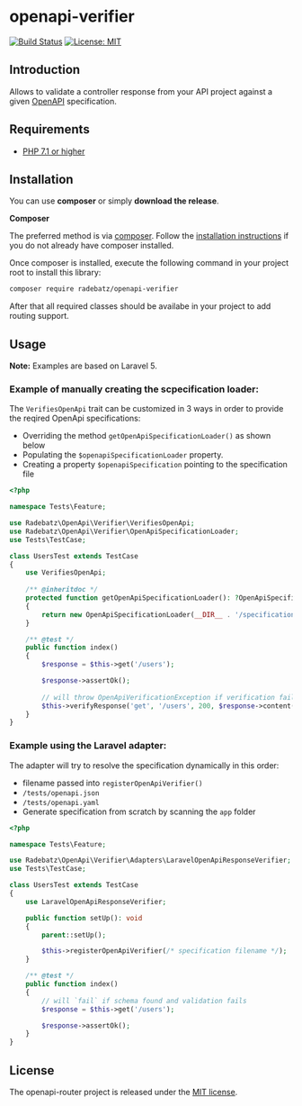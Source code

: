 # openapi-verifier

[![Build Status](https://travis-ci.org/DerManoMann/openapi-verifier.png)](https://travis-ci.org/DerManoMann/openapi-router)
[![License: MIT](https://img.shields.io/badge/License-MIT-yellow.svg)](https://opensource.org/licenses/MIT)

## Introduction
Allows to validate a controller response from your API project against a given [OpenAPI](https://www.openapis.org/)
specification. 

## Requirements
* [PHP 7.1 or higher](http://www.php.net/)

## Installation

You can use **composer** or simply **download the release**.

**Composer**

The preferred method is via [composer](https://getcomposer.org). Follow the
[installation instructions](https://getcomposer.org/doc/00-intro.md) if you do not already have
composer installed.

Once composer is installed, execute the following command in your project root to install this library:

```sh
composer require radebatz/openapi-verifier
```
After that all required classes should be availabe in your project to add routing support.

## Usage

**Note:** Examples are based on Laravel 5.

### Example of manually creating the scpecification loader:

The `VerifiesOpenApi` trait can be customized in 3 ways in order to provide the reqired OpenApi specifications:
* Overriding the method `getOpenApiSpecificationLoader()` as shown below
* Populating the `$openapiSpecificationLoader` property.
* Creating a property `$openapiSpecification` pointing to the specification file

```php
<?php

namespace Tests\Feature;

use Radebatz\OpenApi\Verifier\VerifiesOpenApi;
use Radebatz\OpenApi\Verifier\OpenApiSpecificationLoader;
use Tests\TestCase;

class UsersTest extends TestCase
{
    use VerifiesOpenApi;
    
    /** @inheritdoc */
    protected function getOpenApiSpecificationLoader(): ?OpenApiSpecificationLoader
    {
        return new OpenApiSpecificationLoader(__DIR__ . '/specifications/users.yaml');
    }

    /** @test */
    public function index()
    {
        $response = $this->get('/users');

        $response->assertOk();
        
        // will throw OpenApiVerificationException if verification fails
        $this->verifyResponse('get', '/users', 200, $response->content());
    }
}

```
### Example using the Laravel adapter:
The adapter will try to resolve the specification dynamically in this order:
* filename passed into `registerOpenApiVerifier()`
* `/tests/openapi.json`
* `/tests/openapi.yaml`
* Generate specification from scratch by scanning the `app` folder

```php
<?php

namespace Tests\Feature;

use Radebatz\OpenApi\Verifier\Adapters\LaravelOpenApiResponseVerifier;
use Tests\TestCase;

class UsersTest extends TestCase
{
    use LaravelOpenApiResponseVerifier;

    public function setUp(): void
    {
        parent::setUp();

        $this->registerOpenApiVerifier(/* specification filename */);
    }

    /** @test */
    public function index()
    {
        // will `fail` if schema found and validation fails
        $response = $this->get('/users');

        $response->assertOk();
    }
}

```

## License

The openapi-router project is released under the [MIT license](LICENSE).
